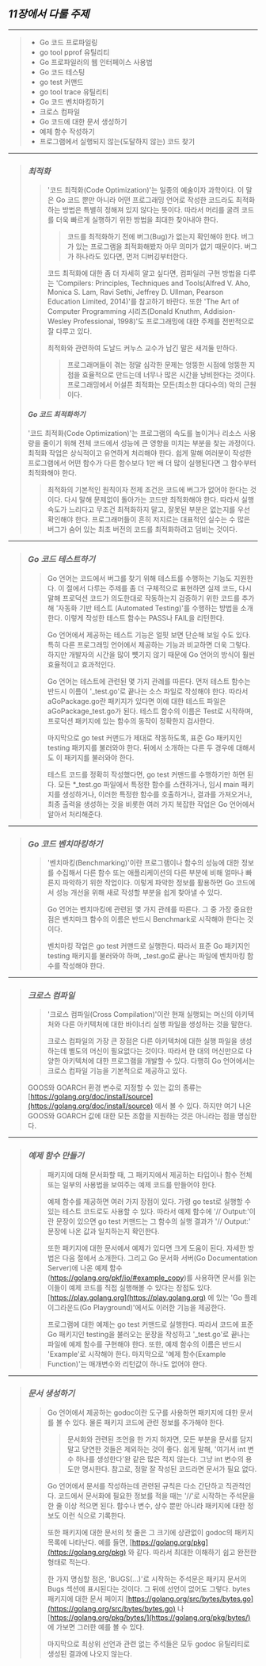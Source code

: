## _11장에서 다룰 주제_

---
> * Go 코드 프로파일링
> * go tool pprof 유틸리티
> * Go 프로파일러의 웹 인터페이스 사용법
> * Go 코드 테스팅
> * go test 커맨드
> * go tool trace 유틸리티
> * Go 코드 벤치마킹하기
> * 크로스 컴파일
> * Go 코드에 대한 문서 생성하기
> * 예제 함수 작성하기
> * 프로그램에서 실행되지 않는(도달하지 않는) 코드 찾기

---
> ### _최적화_
>> '코드 최적화(Code Optimization)'는 일종의 예술이자 과학이다. 이 말은 Go 코드 뿐만 아니라 어떤 프로그래밍
>> 언어로 작성한 코드라도 최적화하는 방법은 특별히 정해져 있지 않다는 뜻이다. 따라서 머리를 굴려 코드를 더욱 빠르게
>> 실행하기 위한 방법을 최대한 찾아내야 한다.
>>> 코드를 최적화하기 전에 버그(Bug)가 없는지 확인해야 한다. 버그가 있는 프로그램을 최적화해봤자 아무 의미가 
>>> 없기 때문이다. 버그가 하나라도 있다면, 먼저 디버깅부터한다.
>>
>> 코드 최적화에 대한 좀 더 자세히 알고 싶다면, 컴파일러 구현 방법을 다루는 'Compilers: Principles,
>> Techniques and Tools(Alfred V. Aho, Monica S. Lam, Ravi Sethi, Jeffrey D. Ullman,
>> Pearson Education Limited, 2014)'를 참고하기 바란다. 또한 'The Art of Computer Programming
>> 시리즈(Donald Knuthm, Addision-Wesley Professional, 1998)'도 프로그래밍에 대한 주제를 전반적으로
>> 잘 다루고 있다.
>>
>> 최적화와 관련하여 도날드 커누스 교수가 남긴 말은 새겨둘 만하다.
>>> 프로그래머들이 겪는 정말 심각한 문제는 엉뚱한 시점에 엉뚱한 지점을 효율적으로 만드는데 너무나 많은 시간을
>>> 낭비한다는 것이다. 프로그래밍에서 어설픈 최적화는 모든(최소한 대다수의) 악의 근원이다.
>>
> #### _Go 코드 최적화하기_
> '코드 최적화(Code Optimization)'는 프로그램의 속도를 높이거나 리소스 사용량을 줄이기 위해 전체 코드에서
> 성능에 큰 영향을 미치는 부분을 찾는 과정이다. 최적화 작업은 상식적이고 유연하게 처리해야 한다. 쉽게 말해
> 여러분이 작성한 프로그램에서 어떤 함수가 다른 함수보다 1만 배 더 많이 실행된다면 그 함수부터 최적화해야 한다.
>> 최적화의 기본적인 원칙이자 전제 조건은 코드에 버그가 없어야 한다는 것이다. 다시 말해 문제없이 돌아가는 코드만
>> 최적화해야 한다. 따라서 실행 속도가 느리다고 무조건 최적화하지 말고, 잘못된 부분은 없는지를 우선 확인해야 한다.
>> 프로그래머들이 흔히 저지르는 대표적인 실수는 수 많은 버그가 숨어 있는 최초 버전의 코드를 최적화하려고 덤비는 것이다.

---
> ### _Go 코드 테스트하기_
>> Go 언어는 코드에서 버그를 찾기 위해 테스트를 수행하는 기능도 지원한다. 이 절에서 다루는 주제를 좀 더 구체적으로
>> 표현하면 실제 코드, 다시 말해 프로덕션 코드가 의도한대로 작동하는지 검증하기 위한 코드를 추가해 '자동화 기반 테스트
>> (Automated Testing)'를 수행하는 방법을 소개한다. 이렇게 작성한 테스트 함수는 PASS나 FAIL을 리턴한다.
>>
>> Go 언어에서 제공하는 테스트 기능은 얼핏 보면 단순해 보일 수도 있다. 특히 다른 프로그래밍 언어에서 제공하는
>> 기능과 비교하면 더욱 그렇다. 하지만 개발자의 시간을 많이 뻇기지 않기 때문에 Go 언어의 방식이 훨씬 효율적이고
>> 효과적인다.
>>
>> Go 언어는 테스트에 관련된 몇 가지 관례를 따른다. 먼저 테스트 함수는 반드시 이름이 '_test.go'로 끝나는
>> 소스 파일로 작성해야 한다. 따라서 aGoPackage.go란 패키지가 있다면 이에 대한 테스트 파일은 
>> aGoPackage_test.go가 된다. 테스트 함수의 이름은 Test로 시작하며, 프로덕션 패키지에 있는 함수의 동작이
>> 정확한지 검사한다.
>>
>> 마지막으로 go test 커맨드가 제대로 작동하도록, 표준 Go 패키지인 testing 패키지를 불러와야 한다. 뒤에서
>> 소개하는 다른 두 경우에 대해서도 이 패키지를 불러와야 한다.
>>
>> 테스트 코드를 정확히 작성했다면, go test 커맨드를 수행하기만 하면 된다. 모든 *_test.go 파일에서 특정한
>> 함수를 스캔하거나, 임시 main 패키지를 생성하거나, 이러한 특정한 함수를 호출하거나, 결과를 가져오거나, 최종
>> 출력을 생성하는 것을 비롯한 여러 가지 복잡한 작업은 Go 언어에서 알아서 처리해준다.

---
> ### _Go 코드 벤치마킹하기_
>> '벤치마킹(Benchmarking)'이란 프로그램이나 함수의 성능에 대한 정보를 수집해서 다른 함수 또는 애플리케이션의
>> 다른 부분에 비해 얼마나 빠른지 파악하기 위한 작업이다. 이렇게 파악한 정보를 활용하면 Go 코드에서 성능 개선을
>> 위해 새로 작성할 부분을 쉽게 찾아낼 수 있다.
>>
>> Go 언어는 벤치마킹에 관련된 몇 가지 관례를 따른다. 그 중 가장 중요한 점은 벤치마크 함수의 이름은 반드시
>> Benchmark로 시작해야 한다는 것이다.
>>
>> 벤치마킹 작업은 go test 커맨드로 실행한다. 따라서 표준 Go 패키지인 testing 패키지를 불러와야 하며,
>> _test.go로 끝나는 파일에 벤치마킹 함수를 작성해야 한다.
 
---
> ### _크로스 컴파일_
>> '크로스 컴파일(Cross Compilation)'이란 현재 실행되는 머신의 아키텍처와 다른 아키텍처에 대한
>> 바이너리 실행 파일을 생성하는 것을 말한다.
>> 
>> 크로스 컴파일의 가장 큰 장점은 다른 아키텍처에 대한 실행 파일을 생성하는데 별도의 머신이 필요없다는 것이다.
>> 따라서 한 대의 머신만으로 다양한 아키텍처에 대한 프로그램을 개발할 수 있다. 다행히 Go 언어에서는 크로스
>> 컴파일 기능을 기본적으로 제공하고 있다.
>
> GOOS와 GOARCH 환경 변수로 지정할 수 있는 값의 종류는 [https://golang.org/doc/install/source](https://golang.org/doc/install/source)
> 에서 볼 수 있다. 하지만 여기 나온 GOOS와 GOARCH 값에 대한 모든 조합을 지원하는 것은 아니라는 점을 명심한다.
 
---
> ### _예제 함수 만들기_
>> 패키지에 대해 문서화할 때, 그 패키지에서 제공하는 타입이나 함수 전체 또는 일부의 사용법을 보여주는 예제 코드를
>> 만들어야 한다.
>>
>> 예제 함수를 제공하면 여러 가지 장점이 있다. 가령 go test로 실행할 수 있는 테스트 코드로도 사용할 수 있다.
>> 따라서 예제 함수에 '// Output:'이란 문장이 있으면 go test 커맨드는 그 함수의 실행 결과가 '// Output:'
>> 문장에 나온 값과 일치하는지 확인한다.
>>
>> 또한 패키지에 대한 문서에서 예제가 있다면 크게 도움이 된다. 자세한 방법은 다음 절에서 소개한다. 그리고 Go 문서화
>> 서버(Go Documentation Server)에 나온 예제 함수(https://golang.org/pkf/io/#example_copy)를
>> 사용하면 문서를 읽는 이들이 예제 코드를 직접 실행해볼 수 있다는 장점도 있다. [https://play.golang.org](https://play.golang.org)
>> 에 있는 'Go 플레이그라운드(Go Playground)'에서도 이러한 기능을 제공한다.
>>
>> 프로그램에 대한 예제는 go test 커맨드로 실행한다. 따라서 코드에 표준 Go 패키지인 testing을 불러오는
>> 문장을 작성하고 '_test.go'로 끝나는 파일에 예제 함수를 구현해야 한다. 또한, 예제 함수의 이름은 반드시
>> 'Example'로 시작해야 한다. 마지막으로 '예제 함수(Example Function)'는 매개변수와 리턴값이 하나도 
>> 없어야 한다.

---
> ### _문서 생성하기_
>> Go 언어에서 제공하는 godoc이란 도구를 사용하면 패키지에 대한 문서를 볼 수 있다. 물론 패키지 코드에 관련
>> 정보를 추가해야 한다.
>>> 문서화와 관련된 조언을 한 가지 하자면, 모든 부분을 문서를 담지 말고 당연한 것들은 제외하는 것이 좋다.
>>> 쉽게 말해, '여기서 int 변수 하나를 생성한다'완 같은 많은 적지 않는다. 그냥 int 변수의 용도만 명시한다.
>>> 참고로, 정말 잘 작성된 코드라면 문서가 필요 없다.
>>
>> Go 언어에서 문서를 작성하는데 관련된 규칙은 다소 간단하고 직관적인다. 코드에서 문서화에 필요한 정보를 적을 때는
>> '//'로 시작하는 주석문을 한 줄 이상 적으면 된다. 함수나 변수, 상수 뿐만 아니라 패키지에 대한 정보도 이런
>> 식으로 기록한다.
>>
>> 또한 패키지에 대한 문서의 첫 줄은 그 크기에 상관없이 godoc의 패키지 목록에 나타난다. 예를 들면,
>> [https://golang.org/pkg](https://golang.org/pkg) 와 같다. 따라서 최대한 이해하기 쉽고
>> 완전한 형태로 적는다.
>>
>> 한 가지 명심할 점은, 'BUGS(...)'로 시작하는 주석문은 패키지 문서의 Bugs 섹션에 표시된다는 것이다.
>> 그 뒤에 선언이 없어도 그렇다. bytes 패키지에 대한 문서 페이지 [https://golang.org/src/bytes/bytes.go](https://golang.org/src/bytes/bytes.go) 
>> 나 [https://golang.org/pkg/bytes/](https://golang.org/pkg/bytes/) 에 가보면 그러한 예를
>> 볼 수 있다.
>>
>> 마지막으로 최상위 선언과 관련 없는 주석들은 모두 godoc 유틸리티로 생성된 결과에 나오지 않는다.